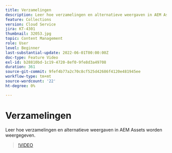 ```yaml
---
title: Verzamelingen
description: Leer hoe verzamelingen en alternatieve weergaven in AEM Assets worden weergegeven.
feature: Collections
version: Cloud Service
jira: KT-4301
thumbnail: 32053.jpg
topic: Content Management
role: User
level: Beginner
last-substantial-update: 2022-06-01T00:00:00Z
doc-type: Feature Video
exl-id: b28810bd-1c19-4720-8ef0-9fe8d3a49708
duration: 361
source-git-commit: 9fef4b77a2c70c8cf525d42686f4120e481945ee
workflow-type: tm+mt
source-wordcount: '22'
ht-degree: 0%

---
```


# Verzamelingen

Leer hoe verzamelingen en alternatieve weergaven in AEM Assets worden weergegeven.

>[!VIDEO](https://video.tv.adobe.com/v/32053?quality=12&learn=on)

